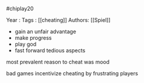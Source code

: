 #chiplay20

Year   :
Tags   : [[cheating]]
Authors: [[Spiel]]

 - gain an unfair advantage
 - make progress
 - play god
 - fast forward tedious aspects

most prevalent reason to cheat was mood

bad games incentivize cheating by frustrating players

